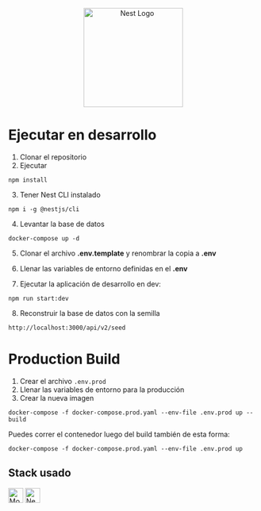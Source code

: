 <p align="center">
  <a href="http://nestjs.com/" target="blank"><img src="https://nestjs.com/img/logo-small.svg" width="200" alt="Nest Logo" /></a>
</p>

# Ejecutar en desarrollo
1. Clonar el repositorio
2. Ejecutar 
```
npm install
```
3. Tener Nest CLI instalado
```
npm i -g @nestjs/cli
```
4. Levantar la base de datos
```
docker-compose up -d
```
5. Clonar el archivo __.env.template__ y renombrar la copia a __.env__

6. Llenar las variables de entorno definidas en el  __.env__

7. Ejecutar la aplicación de desarrollo en dev:
```
npm run start:dev
```

8. Reconstruir la base de datos con la semilla
```
http://localhost:3000/api/v2/seed
```

# Production Build
1. Crear el archivo ```.env.prod```
2. Llenar las variables de entorno para la producción
3. Crear la nueva imagen 
 ```
 docker-compose -f docker-compose.prod.yaml --env-file .env.prod up --build
 ```

Puedes correr el contenedor luego del build también de esta forma:
```
docker-compose -f docker-compose.prod.yaml --env-file .env.prod up
```

## Stack usado

<p align="left">
  <img src="https://www.svgrepo.com/show/331488/mongodb.svg" width="30" alt="MongoDB Logo" />
  <img src="https://nestjs.com/img/logo-small.svg" width="30" alt="NestJs Logo" />
  </p>
